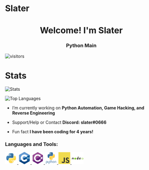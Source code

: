 # Slater
<h1 align="center">Welcome! I'm Slater</h1>
<h3 align="center">Python Main</h3>

![visitors](https://visitor-badge.laobi.icu/badge?page_id=NotSlater)

# Stats

![Stats](https://github-readme-stats.vercel.app/api?username=NotSlater&theme=tokyonight&show_icons=true)

![Top Languages](https://github-readme-stats.vercel.app/api/top-langs/?username=NotSlater&theme=tokyonight)



- I’m currently working on **Python Automation, Game Hacking, and Reverse Engineering**

- Support/Help or Contact **Discord: slater#0666**

- Fun fact **I have been coding for 4 years!**

<h3 align="left">Languages and Tools:</h3>
<p align="left"> <a href="[https://en.wikipedia.org/wiki/Python](https://en.wikipedia.org/wiki/Python_(programming_language))" target="_blank"> 
<img src="https://raw.githubusercontent.com/devicons/devicon/master/icons/python/python-original.svg" alt="cplusplus" width="40" height="40"/> </a> <a href="[https://en.wikipedia.org/wiki/python](https://en.wikipedia.org/wiki/C%2B%2B)" target="_blank"> 
<img src="https://raw.githubusercontent.com/devicons/devicon/master/icons/cplusplus/cplusplus-original.svg" alt="cplusplus" width="40" height="40"/> </a> <a href="https://en.wikipedia.org/wiki/C_Sharp_(programming_language)" target="_blank"> 
<img src="https://raw.githubusercontent.com/devicons/devicon/master/icons/csharp/csharp-original.svg" alt="csharp" width="40" height="40"/><a href="https://en.wikipedia.org/wiki/Python_(programming_language)" target="_blank"> 
<img src="https://raw.githubusercontent.com/devicons/devicon/master/icons/python/python-original-wordmark.svg" alt="html5" width="40" height="40"/> </a> <a href="https://en.wikipedia.org/wiki/JavaScript" target="_blank"> 
<img src="https://raw.githubusercontent.com/devicons/devicon/master/icons/javascript/javascript-original.svg" alt="javascript" width="40" height="40"/> </a><a href="https://en.wikipedia.org/wiki/Node.js" target="_blank"> 
<img src="https://raw.githubusercontent.com/devicons/devicon/master/icons/nodejs/nodejs-original-wordmark.svg" alt="nodejs" width="40" height="40"/>
